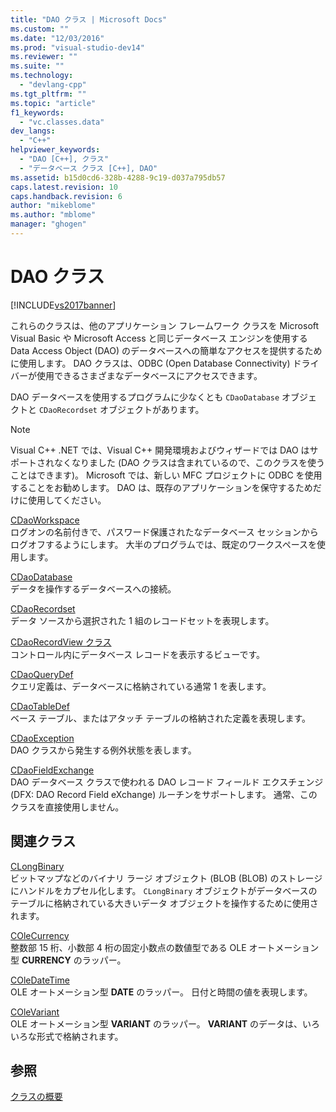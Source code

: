 ```yaml
---
title: "DAO クラス | Microsoft Docs"
ms.custom: ""
ms.date: "12/03/2016"
ms.prod: "visual-studio-dev14"
ms.reviewer: ""
ms.suite: ""
ms.technology: 
  - "devlang-cpp"
ms.tgt_pltfrm: ""
ms.topic: "article"
f1_keywords: 
  - "vc.classes.data"
dev_langs: 
  - "C++"
helpviewer_keywords: 
  - "DAO [C++], クラス"
  - "データベース クラス [C++], DAO"
ms.assetid: b15d0cd6-328b-4288-9c19-d037a795db57
caps.latest.revision: 10
caps.handback.revision: 6
author: "mikeblome"
ms.author: "mblome"
manager: "ghogen"
---
```

# DAO クラス
[!INCLUDE[vs2017banner](../assembler/inline/includes/vs2017banner.md)]

これらのクラスは、他のアプリケーション フレームワーク クラスを Microsoft Visual Basic や Microsoft Access と同じデータベース エンジンを使用する Data Access Object \(DAO\) のデータベースへの簡単なアクセスを提供するために使用します。  DAO クラスは、ODBC \(Open Database Connectivity\) ドライバーが使用できるさまざまなデータベースにアクセスできます。  
  
 DAO データベースを使用するプログラムに少なくとも `CDaoDatabase` オブジェクトと `CDaoRecordset` オブジェクトがあります。  
  
> [!NOTE]
>  Visual C\+\+ .NET では、Visual C\+\+ 開発環境およびウィザードでは DAO はサポートされなくなりました \(DAO クラスは含まれているので、このクラスを使うことはできます\)。  Microsoft では、新しい MFC プロジェクトに ODBC を使用することをお勧めします。  DAO は、既存のアプリケーションを保守するためだけに使用してください。  
  
 [CDaoWorkspace](../mfc/reference/cdaoworkspace-class.md)  
 ログオンの名前付きで、パスワード保護されたなデータベース セッションからログオフするようにします。  大半のプログラムでは、既定のワークスペースを使用します。  
  
 [CDaoDatabase](../mfc/reference/cdaodatabase-class.md)  
 データを操作するデータベースへの接続。  
  
 [CDaoRecordset](../mfc/reference/cdaorecordset-class.md)  
 データ ソースから選択された 1 組のレコードセットを表現します。  
  
 [CDaoRecordView クラス](../mfc/reference/cdaorecordview-class.md)  
 コントロール内にデータベース レコードを表示するビューです。  
  
 [CDaoQueryDef](../mfc/reference/cdaoquerydef-class.md)  
 クエリ定義は、データベースに格納されている通常 1 を表します。  
  
 [CDaoTableDef](../mfc/reference/cdaotabledef-class.md)  
 ベース テーブル、またはアタッチ テーブルの格納された定義を表現します。  
  
 [CDaoException](../mfc/reference/cdaoexception-class.md)  
 DAO クラスから発生する例外状態を表します。  
  
 [CDaoFieldExchange](../mfc/reference/cdaofieldexchange-class.md)  
 DAO データベース クラスで使われる DAO レコード フィールド エクスチェンジ \(DFX: DAO Record Field eXchange\) ルーチンをサポートします。  通常、このクラスを直接使用しません。  
  
## 関連クラス  
 [CLongBinary](../mfc/reference/clongbinary-class.md)  
 ビットマップなどのバイナリ ラージ オブジェクト \(BLOB \(BLOB\) のストレージにハンドルをカプセル化します。  `CLongBinary` オブジェクトがデータベースのテーブルに格納されている大きいデータ オブジェクトを操作するために使用されます。  
  
 [COleCurrency](../Topic/COleCurrency%20Class.md)  
 整数部 15 桁、小数部 4 桁の固定小数点の数値型である OLE オートメーション型 **CURRENCY** のラッパー。  
  
 [COleDateTime](../atl-mfc-shared/reference/coledatetime-class.md)  
 OLE オートメーション型 **DATE** のラッパー。  日付と時間の値を表現します。  
  
 [COleVariant](../mfc/reference/colevariant-class.md)  
 OLE オートメーション型 **VARIANT** のラッパー。  **VARIANT** のデータは、いろいろな形式で格納されます。  
  
## 参照  
 [クラスの概要](../mfc/class-library-overview.md)